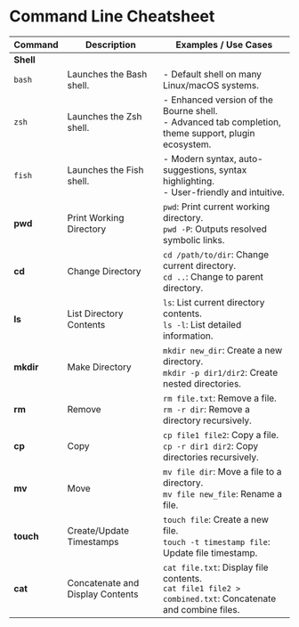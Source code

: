 # Command Line Cheatsheet

| Command          | Description                                                      | Examples / Use Cases                                                                                       |
|------------------|------------------------------------------------------------------|------------------------------------------------------------------------------------------------------------|
| **Shell**        |                                                                  |                                                                                                            |
| `bash`           | Launches the Bash shell.                                         | - Default shell on many Linux/macOS systems.                                                               |
| `zsh`            | Launches the Zsh shell.                                          | - Enhanced version of the Bourne shell. <br> - Advanced tab completion, theme support, plugin ecosystem.    |
| `fish`           | Launches the Fish shell.                                         | - Modern syntax, auto-suggestions, syntax highlighting. <br> - User-friendly and intuitive.                 |
| **pwd**          | Print Working Directory                                          | `pwd`: Print current working directory. <br> `pwd -P`: Outputs resolved symbolic links.                      |
| **cd**           | Change Directory                                                 | `cd /path/to/dir`: Change current directory. <br> `cd ..`: Change to parent directory.                       |
| **ls**           | List Directory Contents                                          | `ls`: List current directory contents. <br> `ls -l`: List detailed information.                             |
| **mkdir**        | Make Directory                                                   | `mkdir new_dir`: Create a new directory. <br> `mkdir -p dir1/dir2`: Create nested directories.              |
| **rm**           | Remove                                                           | `rm file.txt`: Remove a file. <br> `rm -r dir`: Remove a directory recursively.                            |
| **cp**           | Copy                                                             | `cp file1 file2`: Copy a file. <br> `cp -r dir1 dir2`: Copy directories recursively.                       |
| **mv**           | Move                                                             | `mv file dir`: Move a file to a directory. <br> `mv file new_file`: Rename a file.                          |
| **touch**        | Create/Update Timestamps                                         | `touch file`: Create a new file. <br> `touch -t timestamp file`: Update file timestamp.                      |
| **cat**          | Concatenate and Display Contents                                 | `cat file.txt`: Display file contents. <br> `cat file1 file2 > combined.txt`: Concatenate and combine files. |


